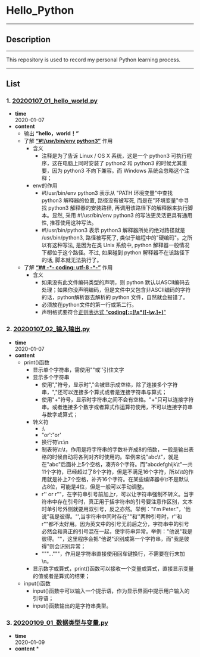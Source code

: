 # Hello_Python
***
## Description  
***
This repository is used to record my personal Python learning process.  
***
## List
### 1. [20200107_01_hello_world.py](https://github.com/peterliu502/Hello_Python/blob/master/20200107_01_hello_world.py)  
* __time__  
2020-01-07
* __content__  
    * 输出 __“hello，world！”__  
    * 了解 [__“#!/usr/bin/env python3”__](https://www.jianshu.com/p/400c612381dd) 作用   
        * 含义
            * 注释是为了告诉 Linux / OS X 系统，这是一个 python3 可执行程序，这在电脑上同时安装了 python2 和 python3 的时候尤其重要，因为 python3 不向下兼容。而 Windows 系统会忽略这个注释；  
        * env的作用
            * #!/usr/bin/env python3 表示从 "PATH 环境变量"中查找 python3 解释器的位置, 路径没有被写死, 而是在"环境变量"中寻找 python3 解释器的安装路径, 再调用该路径下的解释器来执行脚本。显然, 采用 #!/usr/bin/env python3 的写法更灵活更具有通用性, 推荐使用这种写法。  
            * #!/usr/bin/python3 表示 python3 解释器所处的绝对路径就是 /usr/bin/python3, 路径被写死了, 类似于编程中的"硬编码"。之所以有这种写法, 是因为在类 Unix 系统中, python 解释器一般情况下都位于这个路径。不过, 如果碰到 python 解释器不在该路径下的话, 脚本就无法执行了。  
    * 了解 [__“## -\*- coding: utf-8 -\*-”__](https://blog.csdn.net/zhongbeida_xue/article/details/81736671) 作用  
        * 含义
            * 如果没有此文件编码类型的声明，则 python 默认以ASCII编码去处理；如果你没声明编码，但是文件中又包含非ASCII编码的字符的话，python解析器去解析的 python 文件，自然就会报错了。
            * 必须放在python文件的第一行或第二行。 
            * 声明格式要符合[正则表达式 "__coding[:=]\s*([-\w.]+)__"](https://blog.csdn.net/xld_19920728/article/details/80534146)
### 2. [20200107_02_输入输出.py](https://github.com/peterliu502/Hello_Python/blob/develop/20200107_02_%E8%BE%93%E5%85%A5%E8%BE%93%E5%87%BA.py)
* __time__  
2020-01-07
* __content__
    * print()函数
        * 显示单个字符串，需使用""或''引住文字
        * 显示多个字符串
            * 使用","符号，显示时","会被显示成空格，除了连接多个字符串，","还可以连接多个算式或者是连接字符串与算式；
            * 使用"+"符号，显示时字符串之间不会有空格。"+"只可以连接字符串。或者连接多个数字或者算式作运算符使用，不可以连接字符串与数字或算式；
        * 转义符
            * \:\\
            * "or':\"or\'
            * 换行符\n:\\n
            * 制表符\t:\\t，作用是将字符串的字数补齐成8的倍数，一般是输出表格的时候自动将各列对齐时使用的。举例来说"abc\t"，就是在"abc"后面补上5个空格，凑齐8个字符。而"abcdefghijk\t"一共11个字符，已经超过了8个字符，但是不满足16个字符，所以\t的作用就是补上7个空格，补齐16个字符。在某些编译器中\t不是默认占8位，可能是4位，但是一般可以手动调整。
            * r'' or r""，在字符串引号前加上r，可以让字符串强制不转义。当字符串中存在引号时，真正用于括字符串的引号要注意作区别，文本时单引号外侧就要用双引号，反之亦然。举例："I'm Peter."，'他说"我是彼得。"',当字符串中同时存在""和''两种引号时，r''和r""都不太好用。因为英文中的引号无前后之分，字符串中的引号必然会和真正的引号混在一起，使字符串异常。举例："他说"我是彼得。""，这里程序会把"他说"识别成第一个字符串，而"我是彼得"则会识别异常；
            * """..."""，作用是字符串直接使用回车键换行，不需要在行末加\n。
        * 显示数字或算式，print()函数可以接收一个变量或算式，直接显示变量的值或者是算式的结果；
    * input()函数
        * input()函数中可以输入一个提示语，作为显示界面中提示用户输入的引导语；  
        * input()函数输出的是字符串类型。
### 3. [20200109_01_数据类型与变量.py]()
* __time__  
2020-01-09
* __content__
    * 
